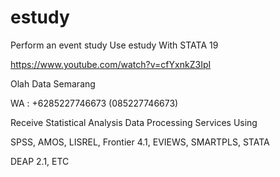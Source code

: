 # estudy
Perform an event study Use estudy With STATA 19

https://www.youtube.com/watch?v=cfYxnkZ3IpI

Olah Data Semarang

WA : +6285227746673 (085227746673)

Receive Statistical Analysis Data Processing Services Using

SPSS, AMOS, LISREL, Frontier 4.1, EVIEWS, SMARTPLS, STATA

DEAP 2.1, ETC
